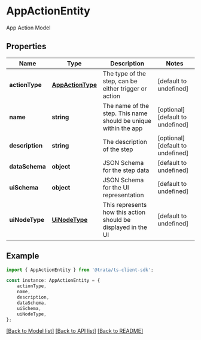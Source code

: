 # AppActionEntity

App Action Model

## Properties

Name | Type | Description | Notes
------------ | ------------- | ------------- | -------------
**actionType** | [**AppActionType**](AppActionType.md) | The type of the step, can be either trigger or action | [default to undefined]
**name** | **string** | The name of the step. This name should be unique within the app | [optional] [default to undefined]
**description** | **string** | The description of the step | [optional] [default to undefined]
**dataSchema** | **object** | JSON Schema for the step data | [default to undefined]
**uiSchema** | **object** | JSON Schema for the UI representation | [default to undefined]
**uiNodeType** | [**UiNodeType**](UiNodeType.md) | This represents how this action should be displayed in the UI | [default to undefined]

## Example

```typescript
import { AppActionEntity } from '@trata/ts-client-sdk';

const instance: AppActionEntity = {
    actionType,
    name,
    description,
    dataSchema,
    uiSchema,
    uiNodeType,
};
```

[[Back to Model list]](../README.md#documentation-for-models) [[Back to API list]](../README.md#documentation-for-api-endpoints) [[Back to README]](../README.md)
